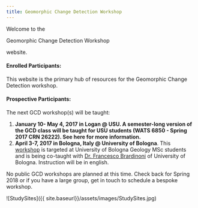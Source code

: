```yaml
---
title: Geomorphic Change Detection Workshop
---
```


Welcome to the 

Geomorphic Change Detection Workshop

  website. 

#### Enrolled Participants:

This website is the primary hub of resources for the Geomorphic Change Detection workshop. 

#### Prospective Participants:

The next GCD workshop(s) will be taught:

1. **January 10- May 4, 2017 in Logan @ USU. A semester-long version of the GCD class will be taught for USU students (WATS 6850 - Spring 2017 CRN 26222). See here for more information.**
2. **April 3-7, 2017 in Bologna, Italy @ University of Bologna**. This [workshop](http://gcdworkshop.joewheaton.org/workshop-schedules/2017/university-of-bologna-italy---april-2017) is targeted at University of Bologna Geology MSc students and is being co-taught with [Dr. Francesco Brardinoni](https://www.unibo.it/sitoweb/francesco.brardinoni/en) of University of Bologna. Instruction will be in english.

No public GCD  workshops are planned at this time. Check back for Spring 2018 or if you have a large group, get in touch to schedule a bespoke workshop.

![StudySites]({{ site.baseurl}}/assets/images/StudySites.jpg)


